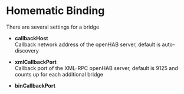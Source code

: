 # Homematic Binding

There are several settings for a bridge

- **callbackHost**  
Callback network address of the openHAB server, default is auto-discovery

- **xmlCallbackPort**  
Callback port of the XML-RPC openHAB server, default is 9125 and counts up for each additional bridge

- **binCallbackPort**  

